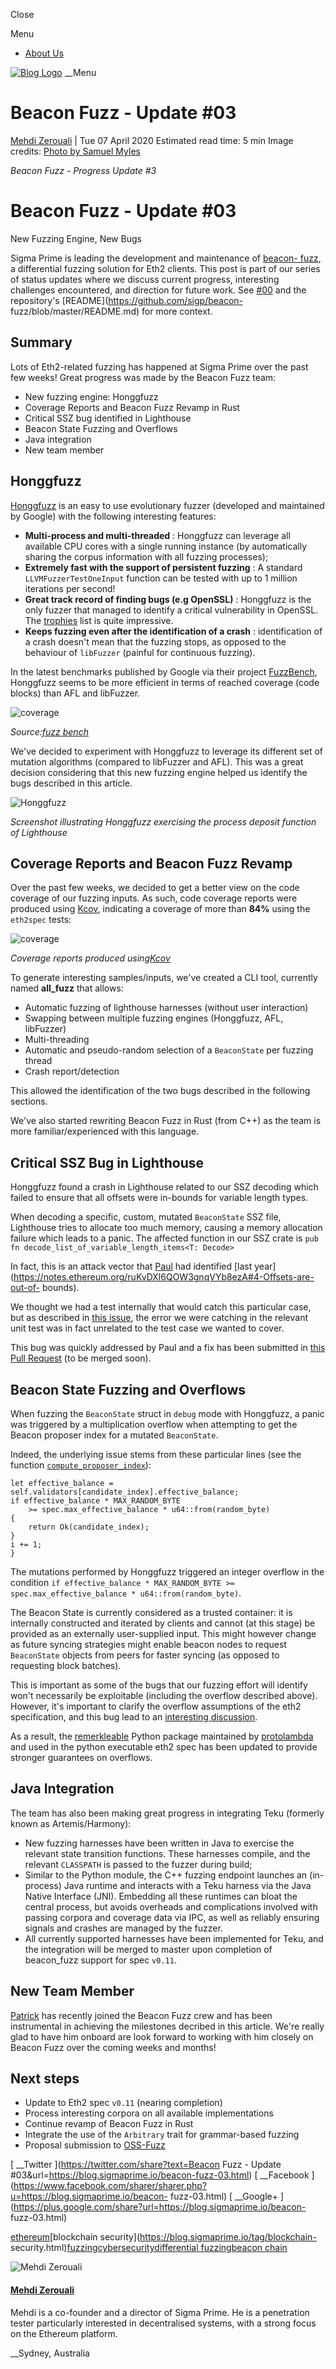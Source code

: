 Close

Menu

  * [About Us](https://blog.sigmaprime.io/pages/about-us.html)

[![Blog Logo](./imgs/blog/sigp-logo-black.png)](https://blog.sigmaprime.io/)
__Menu

# Beacon Fuzz - Update #03

[Mehdi Zerouali](https://blog.sigmaprime.io/author/mehdi-zerouali.html) | Tue
07 April 2020 Estimated read time: 5 min Image credits: [Photo by Samuel
Myles](https://unsplash.com/@samdasherx13)

_Beacon Fuzz - Progress Update #3_

# Beacon Fuzz - Update #03  
  
New Fuzzing Engine, New Bugs

Sigma Prime is leading the development and maintenance of [beacon-
fuzz](https://github.com/sigp/beacon-fuzz), a differential fuzzing solution
for Eth2 clients. This post is part of our series of status updates where we
discuss current progress, interesting challenges encountered, and direction
for future work. See [#00](https://blog.sigmaprime.io/beacon-fuzz.html) and
the repository's [README](https://github.com/sigp/beacon-
fuzz/blob/master/README.md) for more context.

## Summary

Lots of Eth2-related fuzzing has happened at Sigma Prime over the past few
weeks! Great progress was made by the Beacon Fuzz team:

  * New fuzzing engine: Honggfuzz
  * Coverage Reports and Beacon Fuzz Revamp in Rust
  * Critical SSZ bug identified in Lighthouse
  * Beacon State Fuzzing and Overflows
  * Java integration
  * New team member

## Honggfuzz

[Honggfuzz](https://github.com/google/honggfuzz) is an easy to use
evolutionary fuzzer (developed and maintained by Google) with the following
interesting features:

  * **Multi-process and multi-threaded** : Honggfuzz can leverage all available CPU cores with a single running instance (by automatically sharing the corpus information with all fuzzing processes);
  * **Extremely fast with the support of persistent fuzzing** : A standard `LLVMFuzzerTestOneInput` function can be tested with up to 1 million iterations per second!
  * **Great track record of finding bugs (e.g OpenSSL)** : Honggfuzz is the only fuzzer that managed to identify a critical vulnerability in OpenSSL. The [trophies](https://github.com/google/honggfuzz#trophies) list is quite impressive.
  * **Keeps fuzzing even after the identification of a crash** : identification of a crash doesn't mean that the fuzzing stops, as opposed to the behaviour of `libFuzzer` (painful for continuous fuzzing).

In the latest benchmarks published by Google via their project
[FuzzBench](https://google.github.io/fuzzbench/), Honggfuzz seems to be more
efficient in terms of reached coverage (code blocks) than AFL and libFuzzer.

![coverage](https://www.fuzzbench.com/reports/2020-03-04/bloaty_fuzz_target_ranking.svg)

_Source:[fuzz bench](https://google.github.io/fuzzbench/)_

We've decided to experiment with Honggfuzz to leverage its different set of
mutation algorithms (compared to libFuzzer and AFL). This was a great decision
considering that this new fuzzing engine helped us identify the bugs described
in this article.

![Honggfuzz](./imgs/beacon-fuzz/honggfuzz.jpg)

_Screenshot illustrating Honggfuzz exercising the process deposit function of
Lighthouse_

## Coverage Reports and Beacon Fuzz Revamp

Over the past few weeks, we decided to get a better view on the code coverage
of our fuzzing inputs. As such, code coverage reports were produced using
[Kcov](https://github.com/SimonKagstrom/kcov), indicating a coverage of more
than **84%** using the `eth2spec` tests:

![coverage](./imgs/beacon-fuzz/coverage.png)

_Coverage reports produced
using[Kcov](https://github.com/SimonKagstrom/kcov/)_

To generate interesting samples/inputs, we've created a CLI tool, currently
named **all_fuzz** that allows:

  * Automatic fuzzing of lighthouse harnesses (without user interaction)
  * Swapping between multiple fuzzing engines (Honggfuzz, AFL, libFuzzer)
  * Multi-threading
  * Automatic and pseudo-random selection of a `BeaconState` per fuzzing thread
  * Crash report/detection

This allowed the identification of the two bugs described in the following
sections.

We've also started rewriting Beacon Fuzz in Rust (from C++) as the team is
more familiar/experienced with this language.

## Critical SSZ Bug in Lighthouse

Honggfuzz found a crash in Lighthouse related to our SSZ decoding which failed
to ensure that all offsets were in-bounds for variable length types.

When decoding a specific, custom, mutated `BeaconState` SSZ file, Lighthouse
tries to allocate too much memory, causing a memory allocation failure which
leads to a panic. The affected function in our SSZ crate is `pub fn
decode_list_of_variable_length_items<T: Decode>`

In fact, this is an attack vector that [Paul](https://twitter.com/paulhauner)
had identified [last
year](https://notes.ethereum.org/ruKvDXl6QOW3gnqVYb8ezA#4-Offsets-are-out-of-
bounds).

We thought we had a test internally that would catch this particular case, but
as described in [this
issue](https://github.com/sigp/lighthouse/pull/974#issuecomment-606414975),
the error we were catching in the relevant unit test was in fact unrelated to
the test case we wanted to cover.

This bug was quickly addressed by Paul and a fix has been submitted in [this
Pull Request](https://github.com/sigp/lighthouse/pull/974) (to be merged
soon).

## Beacon State Fuzzing and Overflows

When fuzzing the `BeaconState` struct in `debug` mode with Honggfuzz, a panic
was triggered by a multiplication overflow when attempting to get the Beacon
proposer index for a mutated `BeaconState`.

Indeed, the underlying issue stems from these particular lines (see the
function
[`compute_proposer_index`](https://github.com/sigp/lighthouse/blob/e04fc8ddb488785e54552005ca96eede3910262d/eth2/types/src/beacon_state.rs#L420-L426)):

    
    
    let effective_balance = self.validators[candidate_index].effective_balance;
    if effective_balance * MAX_RANDOM_BYTE
        >= spec.max_effective_balance * u64::from(random_byte)
    {
        return Ok(candidate_index);
    }
    i += 1;
    }
    

The mutations performed by Honggfuzz triggered an integer overflow in the
condition `if effective_balance * MAX_RANDOM_BYTE >=
spec.max_effective_balance * u64::from(random_byte)`.

The Beacon State is currently considered as a trusted container: it is
internally constructed and iterated by clients and cannot (at this stage) be
provided as an externally user-supplied input. This might however change as
future syncing strategies might enable beacon nodes to request `BeaconState`
objects from peers for faster syncing (as opposed to requesting block
batches).

This is important as some of the bugs that our fuzzing effort will identify
won't necessarily be exploitable (including the overflow described above).
However, it's important to clarify the overflow assumptions of the eth2
specification, and this bug lead to an [interesting
discussion](https://github.com/ethereum/eth2.0-specs/issues/1701).

As a result, the [remerkleable](https://github.com/protolambda/remerkleable)
Python package maintained by [protolambda](https://github.com/protolambda) and
used in the python executable eth2 spec has been updated to provide stronger
guarantees on overflows.

## Java Integration

The team has also been making great progress in integrating Teku (formerly
known as Artemis/Harmony):

  * New fuzzing harnesses have been written in Java to exercise the relevant state transition functions. These harnesses compile, and the relevant `CLASSPATH` is passed to the fuzzer during build;
  * Similar to the Python module, the C++ fuzzing endpoint launches an (in-process) Java runtime and interacts with a Teku harness via the Java Native Interface (JNI). Embedding all these runtimes can bloat the central process, but avoids overheads and complications involved with passing corpora and coverage data via IPC, as well as reliably ensuring signals and crashes are managed by the fuzzer.
  * All currently supported harnesses have been implemented for Teku, and the integration will be merged to master upon completion of beacon_fuzz support for spec `v0.11`.

## New Team Member

[Patrick](https://twitter.com/Pat_Ventuzelo) has recently joined the Beacon
Fuzz crew and has been instrumental in achieving the milestones decribed in
this article. We're really glad to have him onboard are look forward to
working with him closely on Beacon Fuzz over the coming weeks and months!

## Next steps

  * Update to Eth2 spec `v0.11` (nearing completion)
  * Process interesting corpora on all available implementations
  * Continue revamp of Beacon Fuzz in Rust
  * Integrate the use of the `Arbitrary` trait for grammar-based fuzzing
  * Proposal submission to [OSS-Fuzz](https://google.github.io/oss-fuzz/)

[ __Twitter ](https://twitter.com/share?text=Beacon Fuzz - Update
#03&url=https://blog.sigmaprime.io/beacon-fuzz-03.html) [ __Facebook
](https://www.facebook.com/sharer/sharer.php?u=https://blog.sigmaprime.io/beacon-
fuzz-03.html) [ __Google+
](https://plus.google.com/share?url=https://blog.sigmaprime.io/beacon-
fuzz-03.html)

[ethereum](https://blog.sigmaprime.io/tag/ethereum.html)[blockchain
security](https://blog.sigmaprime.io/tag/blockchain-
security.html)[fuzzing](https://blog.sigmaprime.io/tag/fuzzing.html)[cybersecurity](https://blog.sigmaprime.io/tag/cybersecurity.html)[differential
fuzzing](https://blog.sigmaprime.io/tag/differential-fuzzing.html)[beacon
chain](https://blog.sigmaprime.io/tag/beacon-chain.html)

![Mehdi Zerouali](https://blog.sigmaprime.io/imgs/authors/mz.jpg)

#### [Mehdi Zerouali](https://blog.sigmaprime.io/author/mehdi-zerouali.html)

Mehdi is a co-founder and a director of Sigma Prime. He is a penetration
tester particularly interested in decentralised systems, with a strong focus
on the Ethereum platform.

__Sydney, Australia

